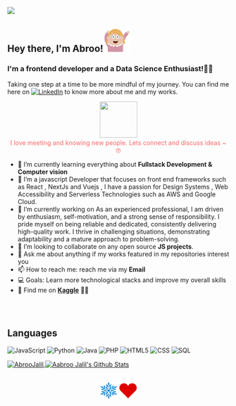 



![](https://komarev.com/ghpvc/?username=abroojalil&color=yellow&style=flat-square)
## Hey there, I'm Abroo!<img src="https://github.com/EsratMaria/EsratMaria/blob/master/header/hello.gif">
### I'm a frontend developer and a Data Science Enthusiast!🌷🌟

Taking one step at a time to be more mindful of my journey. You can find me here on [![LinkedIn][2.2]][2] to know more about me and my works.

<p align="center">
  <img style="float: center;" src="https://camo.githubusercontent.com/ec0df7b334d15078e980be8f26f35f1bd6f004eaa4a121db42fed361360c1817/68747470733a2f2f6d656469612e67697068792e636f6d2f6d656469612f4c6e516a7057614f4e386e68723231764e572f67697068792e676966" width="85" height="82"></br>
<span style="color:#ff6666">I love meeting and knowing new people. Lets connect and discuss ideas ~ 🤓</span></img>
</p>

<!-- Icons -->
[2.2]: https://raw.githubusercontent.com/MartinHeinz/MartinHeinz/master/linkedin-3-16.png (LinkedIn icon without padding)


<!-- Links to your social media accounts -->
[2]: https://www.linkedin.com/in/aabroo-jalil/

- 🌱 I’m currently learning everything about **Fullstack Development & Computer vision**
- 💬 I’m a javascript Developer that focuses on front end frameworks such as React , NextJs and Vuejs , I have a passion for Design Systems , Web Accessibility and Serverless Technologies such as AWS and Google Cloud.
- 🔭 I’m currently working on As an experienced professional, I am driven by enthusiasm, self-motivation, and a strong sense of responsibility. I pride myself on being reliable and dedicated, consistently delivering high-quality work. I thrive in challenging situations, demonstrating adaptability and a mature approach to problem-solving.
- 👯 I’m looking to collaborate on any open source **JS projects**.
- 💬 Ask me about anything if my works featured in my repositories interest you
- 📫 How to reach me: reach me via my **Email**
- 💻 Goals: Learn more technological stacks and improve my overall skills
- 🤗 Find me on [**Kaggle**](https://www.kaggle.com/abroojalil) 🙌🏽

</br>
</br>
 
  
  ## Languages
![JavaScript](https://img.shields.io/badge/-JavaScript-000000?style=flat&logo=javascript)
![Python](https://img.shields.io/badge/-Python-000000?style=flat&logo=python)
![Java](https://img.shields.io/badge/-Java-000000?style=flat&logo=Java&logoColor=007396)
![PHP](https://img.shields.io/badge/-PHP-000000?style=flat&logo=php)
![HTML5](https://img.shields.io/badge/-HTML5-000000?style=flat&logo=HTML5)
![CSS](https://img.shields.io/badge/-CSS-000000?style=flat&logo=CSS)
![SQL](https://img.shields.io/badge/-SQL-000000?style=flat&logo=MySQL)

<a href="https://github.com/abroojalil/github-readme-stats">
    <img align="center" src="https://github-readme-stats.vercel.app/api/top-langs?username=abroojalil&theme=buefy&show_icons=false&locale=en&layout=compact" alt="AbrooJalil" />
</a>

<a href="https://github.com/abroojalil/convoychat">
    <img align="center" src="https://github-readme-stats.vercel.app/api?username=abroojalil&theme=buefy&show_icons=true" alt="Aabroo Jalil's Github Stats" />
</a>


</br>
</br>



<p align="center">
  <a href='https://archiveprogram.github.com/'><img src='https://raw.githubusercontent.com/acervenky/animated-github-badges/master/assets/acbadge.gif' width='40' height='40'></a>
  <!-- <a href='https://docs.github.com/en/developers'><img src='https://raw.githubusercontent.com/acervenky/animated-github-badges/master/assets/devbadge.gif' width='40' height='40'></a>
  <a href='https://github.com/pricing'><img src='https://raw.githubusercontent.com/acervenky/animated-github-badges/master/assets/pro.gif' width='40' height='40'></a>
  <a href='https://stars.github.com/'><img src='https://raw.githubusercontent.com/acervenky/animated-github-badges/master/assets/starbadge.gif' width='35' height='35'></a> -->
  <a href='https://docs.github.com/en/github/supporting-the-open-source-community-with-github-sponsors'><img src='https://raw.githubusercontent.com/acervenky/animated-github-badges/master/assets/sponsorbadge.gif' width='40' height='40'></a>
</p>






